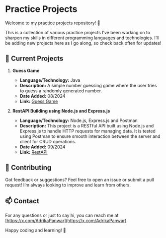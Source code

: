 # Practice Projects

Welcome to my practice projects repository! 🚀

This is a collection of various practice projects I’ve been working on to sharpen my skills in different programming languages and technologies. I’ll be adding new projects here as I go along, so check back often for updates!

## 📂 Current Projects

1. **Guess Game**
   - **Language/Technology:** Java
   - **Description:** A simple number guessing game where the user tries to guess a randomly generated number.
   - **Date Added:** 08/2024
   - **Link:** [Guess Game](https://github.com/AdrikaPanwar/Guess-Game/blob/main/GuessGame.java)

2. **RestAPI Building using Node.js and Express.js**
   - **Language/Technology:** Node.js, Express.js and Postman
   - **Description:** This project is a RESTful API built using Node.js and Express.js to handle HTTP requests for managing data. It is tested using Postman to ensure smooth interaction between the server and client for CRUD operations.
   - **Date Added:** 09/2024
   - **Link:** [RestAPI](https://github.com/AdrikaPanwar/Practice-Projects/tree/main/RestAPI)

## 🤔 Contributing

Got feedback or suggestions? Feel free to open an issue or submit a pull request! I’m always looking to improve and learn from others.

## 📫 Contact

For any questions or just to say hi, you can reach me at [https://x.com/AdrikaPanwar](https://x.com/AdrikaPanwar).

Happy coding and learning! 🎉
